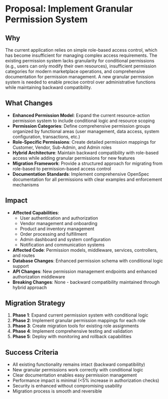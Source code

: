 # Proposal: Implement Granular Permission System

## Why
The current application relies on simple role-based access control, which has become insufficient for managing complex access requirements. The existing permission system lacks granularity for conditional permissions (e.g., users can only modify their own resources), insufficient permission categories for modern marketplace operations, and comprehensive documentation for permission management. A new granular permission system is needed to enable precise control over administrative functions while maintaining backward compatibility.

## What Changes
- **Enhanced Permission Model**: Expand the current resource-action permission system to include conditional logic and resource scoping
- **Permission Categories**: Define comprehensive permission groups organized by functional areas (user management, data access, system configuration, transactions, etc.)
- **Role-Specific Permissions**: Create detailed permission mappings for Customer, Vendor, Sub-Admin, and Admin roles
- **Hybrid Architecture**: Maintain backward compatibility with role-based access while adding granular permissions for new features
- **Migration Framework**: Provide a structured approach for migrating from role-based to permission-based access control
- **Documentation Standards**: Implement comprehensive OpenSpec documentation for all permissions with clear examples and enforcement mechanisms

## Impact
- **Affected Capabilities**: 
  - User authentication and authorization
  - Vendor management and onboarding
  - Product and inventory management
  - Order processing and fulfillment
  - Admin dashboard and system configuration
  - Notification and communication systems
- **Affected Code**: Permission models, middleware, services, controllers, and routes
- **Database Changes**: Enhanced permission schema with conditional logic support
- **API Changes**: New permission management endpoints and enhanced authorization middleware
- **Breaking Changes**: None - backward compatibility maintained through hybrid approach

## Migration Strategy
1. **Phase 1**: Expand current permission system with conditional logic
2. **Phase 2**: Implement granular permission mappings for each role
3. **Phase 3**: Create migration tools for existing role assignments
4. **Phase 4**: Implement comprehensive testing and validation
5. **Phase 5**: Deploy with monitoring and rollback capabilities

## Success Criteria
- All existing functionality remains intact (backward compatibility)
- New granular permissions work correctly with conditional logic
- Clear documentation enables easy permission management
- Performance impact is minimal (<5% increase in authorization checks)
- Security is enhanced without compromising usability
- Migration process is smooth and reversible